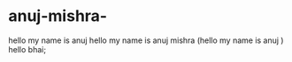 # anuj-mishra-
hello my name is anuj 
hello my name is anuj mishra (hello my name is anuj )
hello bhai;
